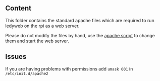 ## Content

This folder contains the standard apache files which are required to run ledyweb on the rpi as a web server. 

Please do not modify the files by hand, use the [apache script](../../scripts/apache.sh) to change them and start the web server.



## Issues
If you are having problems with permissions add `umask 001` in `/etc/init.d/apache2`

